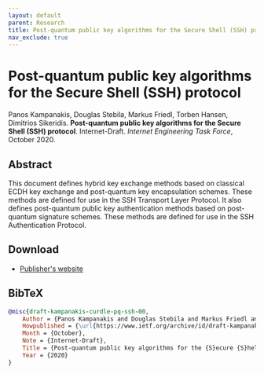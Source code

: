```yaml
---
layout: default
parent: Research
title: Post-quantum public key algorithms for the Secure Shell (SSH) protocol
nav_exclude: true
---
```


# Post-quantum public key algorithms for the Secure Shell (SSH) protocol

Panos Kampanakis, Douglas Stebila, Markus Friedl, Torben Hansen, Dimitrios Sikeridis. **Post-quantum public key algorithms for the Secure Shell (SSH) protocol**. Internet-Draft. *Internet Engineering Task Force*, October 2020.

## Abstract

This document defines hybrid key exchange methods based on classical ECDH key exchange and post-quantum key encapsulation schemes. These methods are defined for use in the SSH Transport Layer Protocol. It also defines post-quantum public key authentication methods based on post-quantum signature schemes. These methods are defined for use in the SSH Authentication Protocol.

## Download

- [Publisher's website](https://datatracker.ietf.org/doc/draft-kampanakis-curdle-pq-ssh/)

## BibTeX

```bibtex
@misc{draft-kampanakis-curdle-pq-ssh-00,
	Author = {Panos Kampanakis and Douglas Stebila and Markus Friedl and Torben Hansen and Dimitrios Sikeridis},
	Howpublished = {\url{https://www.ietf.org/archive/id/draft-kampanakis-curdle-pq-ssh-00.txt}},
	Month = {October},
	Note = {Internet-Draft},
	Title = {Post-quantum public key algorithms for the {S}ecure {S}hell ({SSH}) protocol},
	Year = {2020}
}
```
